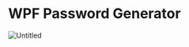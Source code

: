 # WPF Password Generator

![Untitled](https://github.com/eatthateat/PasswordGenerator/assets/118101890/7e2e3eb5-6107-4676-b0dd-3015b82fb8d1)
